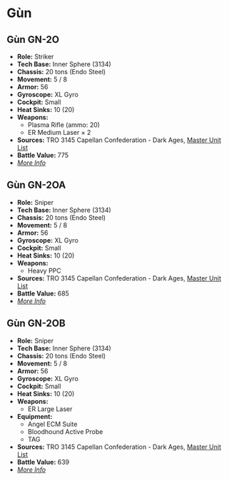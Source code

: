 # Gùn
## Gùn GN-2O
- **Role:** Striker
- **Tech Base:** Inner Sphere (3134)
- **Chassis:** 20 tons (Endo Steel)
- **Movement:** 5 / 8
- **Armor:** 56
- **Gyroscope:** XL Gyro
- **Cockpit:** Small
- **Heat Sinks:** 10 (20)
- **Weapons:**
  - Plasma Rifle (ammo: 20)
  - ER Medium Laser × 2
- **Sources:** TRO 3145 Capellan Confederation - Dark Ages, [Master Unit List](http://masterunitlist.info/Unit/Details/6450/gun-gn-2o)
- **Battle Value:** 775
- [*More Info*](gùn/gùn_gn-2o.md)

## Gùn GN-2OA
- **Role:** Sniper
- **Tech Base:** Inner Sphere (3134)
- **Chassis:** 20 tons (Endo Steel)
- **Movement:** 5 / 8
- **Armor:** 56
- **Gyroscope:** XL Gyro
- **Cockpit:** Small
- **Heat Sinks:** 10 (20)
- **Weapons:**
  - Heavy PPC
- **Sources:** TRO 3145 Capellan Confederation - Dark Ages, [Master Unit List](http://masterunitlist.info/Unit/Details/6451/gun-gn-2oa)
- **Battle Value:** 685
- [*More Info*](gùn/gùn_gn-2oa.md)

## Gùn GN-2OB
- **Role:** Sniper
- **Tech Base:** Inner Sphere (3134)
- **Chassis:** 20 tons (Endo Steel)
- **Movement:** 5 / 8
- **Armor:** 56
- **Gyroscope:** XL Gyro
- **Cockpit:** Small
- **Heat Sinks:** 10 (20)
- **Weapons:**
  - ER Large Laser
- **Equipment:**
  - Angel ECM Suite
  - Bloodhound Active Probe
  - TAG
- **Sources:** TRO 3145 Capellan Confederation - Dark Ages, [Master Unit List](http://masterunitlist.info/Unit/Details/6452/gun-gn-2ob)
- **Battle Value:** 639
- [*More Info*](gùn/gùn_gn-2ob.md)


